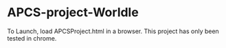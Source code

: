 # APCS-project-Worldle
To Launch, load APCSProject.html in a browser. This project has only been tested in chrome.